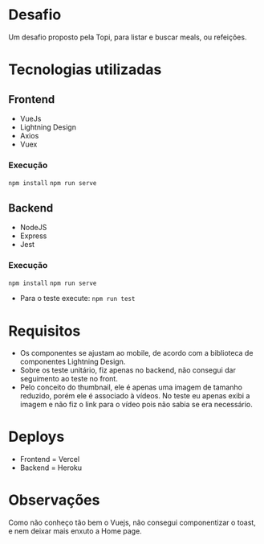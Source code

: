 # Desafio
Um desafio proposto pela Topi, para listar e buscar meals, ou refeições.

# Tecnologias utilizadas

## Frontend
* VueJs
* Lightning Design
* Axios
* Vuex

### Execução
`npm install`
`npm run serve`

## Backend
* NodeJS
* Express
* Jest

### Execução
`npm install`
`npm run serve`
* Para o teste execute: `npm run test`

# Requisitos

* Os componentes se ajustam ao mobile, de acordo com a biblioteca de componentes Lightning Design.
* Sobre os teste unitário, fiz apenas no backend, não consegui dar seguimento ao teste no front.
* Pelo conceito do thumbnail, ele é apenas uma imagem de tamanho reduzido, porém ele é associado à vídeos.
No teste eu apenas exibi a imagem e não fiz o link para o vídeo pois não sabia se era necessário.

# Deploys

* Frontend = Vercel
* Backend = Heroku

# Observações

Como não conheço tão bem o Vuejs, não consegui componentizar o toast, e nem deixar mais enxuto a Home page.